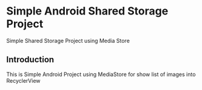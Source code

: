 # Simple Android Shared Storage Project

Simple Shared Storage Project using Media Store 

## Introduction
This is Simple Android Project using MediaStore for show list of images into RecyclerView
